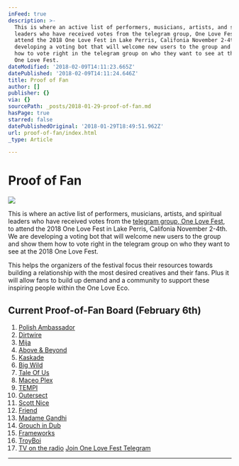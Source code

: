 ```yaml
---
inFeed: true
description: >-
  This is where an active list of performers, musicians, artists, and spiritual
  leaders who have received votes from the telegram group, One Love Fest, to
  attend the 2018 One Love Fest in Lake Perris, Califonia November 2-4th. We are
  developing a voting bot that will welcome new users to the group and show them
  how to vote right in the telegram group on who they want to see at the 2018
  One Love Fest.
dateModified: '2018-02-09T14:11:23.665Z'
datePublished: '2018-02-09T14:11:24.646Z'
title: Proof of Fan
author: []
publisher: {}
via: {}
sourcePath: _posts/2018-01-29-proof-of-fan.md
hasPage: true
starred: false
datePublishedOriginal: '2018-01-29T18:49:51.962Z'
url: proof-of-fan/index.html
_type: Article

---
```

# Proof of Fan
![](https://the-grid-user-content.s3-us-west-2.amazonaws.com/8bf8dde1-bdca-4006-acb9-1a16a0766a12.jpg)

This is where an active list of performers, musicians, artists, and spiritual leaders who have received votes from the [telegram group, One Love Fest][0], to attend the 2018 One Love Fest in Lake Perris, Califonia November 2-4th. We are developing a voting bot that will welcome new users to the group and show them how to vote right in the telegram group on who they want to see at the 2018 One Love Fest.

This helps the organizers of the festival focus their resources towards building a relationship with the most desired creatives and their fans. Plus it will allow fans to build up demand and a community to support these inspiring people within the One Love Eco.

## Current Proof-of-Fan Board (February 6th)

1. [Polish Ambassador][1]
2. [Dirtwire][2]
3. [Mija][3]
4. [Above & Beyond][4]
5. [Kaskade][5]
6. [Big Wild][6]
7. [Tale Of Us][7]
8. [Maceo Plex][8]
9. [TEMPI][9]
10. [Outersect][10]
11. [Scott Nice][11]
12. [Friend][12]
13. [Madame Gandhi][13]
14. [Grouch in Dub][14]
15. [Frameworks][15]
16. [TroyBoi][16]
17. [TV on the radio][17]
[Join One Love Fest Telegram][18]

---



[0]: https://t.me/onelovefestival "Click to join our telegram group"
[1]: https://thepolishambassador.com/ "Official Artist site"
[2]: https://dirtwire.net/ "Click to view Dirtwire's site"
[3]: https://www.facebook.com/djmija/ "Facebook Page"
[4]: http://www.aboveandbeyond.nu/ "Go to Above & Beyond's site"
[5]: http://www.kaskademusic.com/ "Click to view Kaskade's site"
[6]: http://www.bigwildmusic.com/ "Click to view Big Wild"
[7]: https://www.facebook.com/TaleOfUs/ "Click to view their facebook"
[8]: https://www.facebook.com/MaceoPlex/ "Click to view their facebook page"
[9]: https://www.facebook.com/tempimusic "Click to view TEMPI facebook"
[10]: http://www.outersect.net/ "Official Site"
[11]: https://www.youtube.com/playlist?list=PL6khfg3nGvffG7Pm5T-bFTxND_zIbKCDS&feature=gws_kp_artist&app=desktop "Collection of Tracks"
[12]: https://soundcloud.com/friend_music/catharsis311 "Collection of Music"
[13]: https://soundcloud.com/madamegandhi/sets/voices "posted by fan"
[14]: https://soundcloud.com/grouchnz/grouch-soul-provider-full "posted by telegram group fan"
[15]: https://frameworksuk.bandcamp.com/ "Official Artist Site"
[16]: https://soundcloud.com/troyboi "Click to listen to artist music"
[17]: http://www.tvontheradio.com/ "Official Artist Site"
[18]: https://t.me/onelovefestival